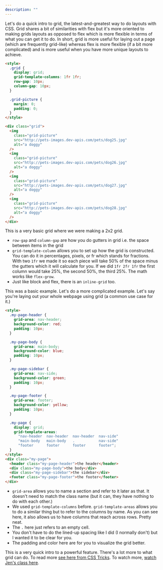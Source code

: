 ```yaml
---
description: ""
---
```


Let's do a quick intro to grid, the latest-and-greatest way to do layouts with CSS. Grid shares a bit of similarities with flex but it's more oriented to making grids layouts as opposed to flex which is more flexible in terms of what you can get it to do. In short, grid is more useful for laying out a page (which are frequently grid-like) whereas flex is more flexible (if a bit more complicated) and is more useful when you have more unique layouts to achieve.

```html
<style>
  .grid {
    display: grid;
    grid-template-columns: 1fr 1fr;
    row-gap: 10px;
    column-gap: 10px;
  }

  .grid-picture {
    margin: 0;
    padding: 0;
  }
</style>

<div class="grid">
  <img
    class="grid-picture"
    src="http://pets-images.dev-apis.com/pets/dog25.jpg"
    alt="a doggy"
  />
  <img
    class="grid-picture"
    src="http://pets-images.dev-apis.com/pets/dog26.jpg"
    alt="a doggy"
  />
  <img
    class="grid-picture"
    src="http://pets-images.dev-apis.com/pets/dog27.jpg"
    alt="a doggy"
  />
  <img
    class="grid-picture"
    src="http://pets-images.dev-apis.com/pets/dog28.jpg"
    alt="a doggy"
  />
</div>
```

This is a very basic grid where we were making a 2x2 grid.

- `row-gap` and `column-gap` are how you do gutters in grid i.e. the space between items in the grid
- `grid-template-column` allows you to set up how the grid is constructed. You can do it in percentages, pixels, or fr which stands for fractions. With two `1fr` we made it so each piece will take 50% of the space minus the gutters which it will calculate for you. If we did `1fr 2fr 1fr` the first column would take 25%, the second 50%, the third 25%. The math works like `flex-grow`.
- Just like block and flex, there is an `inline-grid` too.

This was a basic example. Let's do a more complicated example. Let's say you're laying out your whole webpage using grid (a common use case for it.)

```html
<style>
  .my-page-header {
    grid-area: nav-header;
    background-color: red;
    padding: 10px;
  }

  .my-page-body {
    grid-area: main-body;
    background-color: blue;
    padding: 10px;
  }

  .my-page-sidebar {
    grid-area: nav-side;
    background-color: green;
    padding: 10px;
  }

  .my-page-footer {
    grid-area: footer;
    background-color: yellow;
    padding: 10px;
  }

  .my-page {
    display: grid;
    grid-template-areas:
      "nav-header  nav-header  nav-header  nav-side"
      "main-body   main-body   .           nav-side"
      "footer      footer      footer      footer";
  }
</style>
<div class="my-page">
  <header class="my-page-header">the header</header>
  <div class="my-page-body">the body</div>
  <div class="my-page-sidebar">the sidebar</div>
  <footer class="my-page-footer">the footer</footer>
</div>
```

- `grid-area` allows you to name a section and refer to it later as that. It doesn't need to match the class name (but it can, they have nothing to do with each other.)
- We used `grid-template-columns` before. `grid-template-areas` allows you to do a similar thing but to refer to the columns by name. As you can see here, it also allows us to have columns that reach across rows. Pretty neat.
- The `.` here just refers to an empty cell.
- You don't have to do the lined-up spacing like I did (I normally don't) but I wanted it to be clear for you.
- The padding and color here are for you to visualize the grid better.

This is a very quick intro to a powerful feature. There's a lot more to what grid can do. To read more [see here from CSS Tricks][css-tricks]. To watch more, [watch Jen's class here][fem].

[css-tricks]: https://css-tricks.com/snippets/css/complete-guide-grid/
[fem]: https://frontendmasters.com/courses/css-grid-flexbox-v2/
